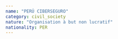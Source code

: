 ```yaml
---
name: "PERÚ CIBERSEGURO"
category: civil_society
nature: "Organisation à but non lucratif"
nationality: PER
---
```

    
